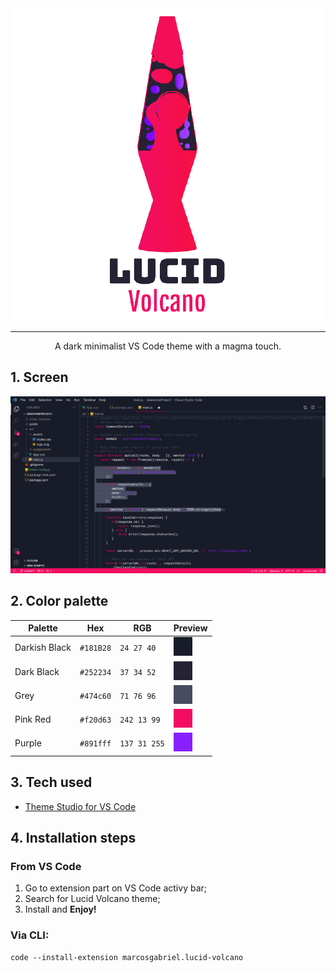 
<div align="center">

<img src="Images/LV_name_logo.png" />

---

A dark minimalist VS Code theme with a magma touch.
</div>

## 1. Screen

<div align="center">
<img src="Images/LV_screen_1.png"/>
</div>

## 2. Color palette

<div align="center">
  
Palette        | Hex       | RGB         | Preview
---            | ---       | ---         | ---
Darkish Black  | `#181B28` | `24 27 40`  |<img src="Images//darkish_black.png" width="30"/>
Dark Black     | `#252234` | `37 34 52`  |<img src="Images//dark_black.png" width="30"/>
Grey           | `#474c60` | `71 76 96`  |<img src="Images//grey.png" width="30"/>
Pink Red       | `#f20d63` | `242 13 99` |<img src="Images//pink_red.png" width="30"/>
Purple         | `#891fff` | `137 31 255`|<img src="Images//purple.png" width="30"/>

</div>

## 3. Tech used

* [Theme Studio for VS Code](https://themes.vscode.one/)

## 4. Installation steps

### From VS Code

1. Go to extension part on VS Code activy bar;
2. Search for Lucid Volcano theme;
3. Install and **Enjoy!**

### Via CLI:

```
code --install-extension marcosgabriel.lucid-volcano
```

